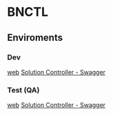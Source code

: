 #  BNCTL



## Enviroments

### Dev
[web](http://192.168.133.120:8090/#/)
[Solution Controller - Swagger](http://192.168.133.120:8095/api/swagger-ui.html)

### Test (QA)
[web](http://192.168.132.120:8090/#/login)
[Solution Controller - Swagger](http://192.168.132.120:8095/api/swagger-ui.html)
